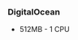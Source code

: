 <!-- usedin: [ _legacy_docker/Tutorials/2015-02-19-server-size-v1.md, _maestro/Tutorials/2015-02-19-server-size-v1.md, _node/tutorials/2015-02-19-server-size-v1.md, _rails/Tutorials/2015-02-19-server-size-v1.md] -->


### DigitalOcean
- 512MB - 1 CPU

